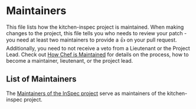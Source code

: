 # Maintainers

This file lists how the kitchen-inspec project is maintained. When making changes to the
project, this file tells you who needs to review your patch - you need at least
two maintainers to provide a :+1: on your pull request. Additionally, you need
to not receive a veto from a Lieutenant or the Project Lead.
Check out [How Chef is Maintained](https://github.com/chef/chef-rfc/blob/master/rfc030-maintenance-policy.md#how-the-project-is-maintained)
for details on the process, how to become a maintainer, lieutenant, or the
project lead.

## List of Maintainers

The [Maintainers of the InSpec project](https://github.com/chef/inspec/blob/master/MAINTAINERS.md) serve as maintainers of the kitchen-inspec project.
